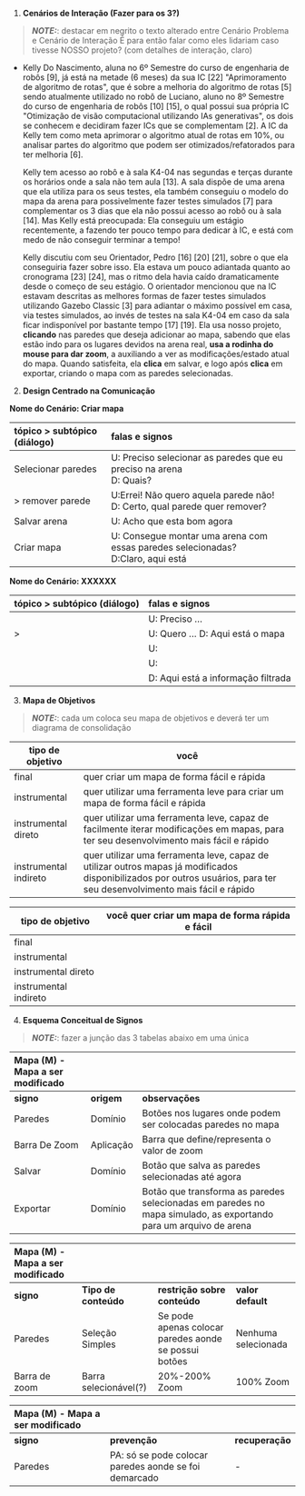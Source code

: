 
1) **Cenários de Interação (Fazer para os 3?)**
> **_NOTE:_**: destacar em negrito o texto alterado entre Cenário Problema e Cenário de Interação
É para então falar como eles lidariam caso tivesse NOSSO projeto? (com detalhes de interação, claro)
- Kelly Do Nascimento, aluna no 6⁠º Semestre do curso de engenharia de robôs [9], já está na metade (6 meses) da sua IC [22] "Aprimoramento de algoritmo de rotas", que é sobre a melhoria do algoritmo de rotas [5] sendo atualmente utilizado no robô de Luciano, aluno no 8⁠º Semestre do curso de engenharia de robôs [10] [15], o qual possui sua própria IC "Otimização de visão computacional utilizando IAs generativas", os dois se conhecem e decidiram fazer ICs que se complementam [2]. A IC da Kelly tem como meta aprimorar o algoritmo atual de rotas em 10%, ou analisar partes do algoritmo que podem ser otimizados/refatorados para ter melhoria [6].

  Kelly tem acesso ao robô e à sala K4-04 nas segundas e terças durante os horários onde a sala não tem aula [13]. A sala dispõe de uma arena que ela utiliza para os seus testes, ela também conseguiu o modelo do mapa da arena para possivelmente fazer testes simulados [7] para complementar os 3 dias que ela não possui acesso ao robô ou à sala [14]. Mas Kelly está preocupada: Ela conseguiu um estágio recentemente, a fazendo ter pouco tempo para dedicar à IC, e está com medo de não conseguir terminar a tempo!

  Kelly discutiu com seu Orientador, Pedro [16] [20] [21], sobre o que ela conseguiria fazer sobre isso. Ela estava um pouco adiantada quanto ao cronograma [23] [24], mas o ritmo dela havia caído dramaticamente desde o começo de seu estágio. O orientador mencionou que na IC estavam descritas as melhores formas de fazer testes simulados utilizando Gazebo Classic [3] para adiantar o máximo possível em casa, via testes simulados, ao invés de testes na sala K4-04 em caso da sala ficar indisponível por bastante tempo [17] [19]. Ela usa nosso projeto, __clicando__ nas paredes que deseja adicionar ao mapa, sabendo que elas estão indo para os lugares devidos na arena real, __usa a rodinha do mouse para dar zoom__, a auxiliando a ver as modificações/estado atual do mapa. Quando satisfeita, ela __clica__ em salvar, e logo após __clica__ em exportar, criando o mapa com as paredes selecionadas.

2) **Design Centrado na Comunicação**

**Nome do Cenário: Criar mapa**

| tópico \> subtópico (diálogo) | falas e signos |
| :---- | :---- |
| Selecionar paredes | U: Preciso selecionar as paredes que eu preciso na arena<br>D: Quais? |
| > remover parede | U:Errei! Não quero aquela parede não!<br>D: Certo, qual parede quer remover? |
|  Salvar arena | U: Acho que esta bom agora |
| Criar mapa | U: Consegue montar uma arena com essas paredes selecionadas?<br>D:Claro, aqui está |


**Nome do Cenário: XXXXXX**

| tópico \> subtópico (diálogo) | falas e signos |
| :---- | :---- |
|  | U: Preciso … |
| \>  | U: Quero … D: Aqui está o mapa |
|  | U:  |
|  | U:  |
|  | D: Aqui está a informação filtrada |

3) **Mapa de Objetivos**
> **_NOTE:_**: cada um coloca seu mapa de objetivos e deverá ter um diagrama de consolidação

| tipo de objetivo | você |
|---|---|
| final| quer criar um mapa de forma fácil e rápida|
| instrumental | quer utilizar uma ferramenta leve para criar um mapa de forma fácil e rápida |
| instrumental direto | quer utilizar uma ferramenta leve, capaz de facilmente iterar modificações em mapas, para ter seu desenvolvimento mais fácil e rápido |
| instrumental indireto | quer utilizar uma ferramenta leve, capaz de utilizar outros mapas já modificados disponibilizados por outros usuários, para ter seu desenvolvimento mais fácil e rápido |

| tipo de objetivo | você quer criar um mapa de forma rápida e fácil |
|---|---|
| final| |
| instrumental | |
| instrumental direto | |
| instrumental indireto | |



4) **Esquema Conceitual de Signos**

> **_NOTE:_**: fazer a junção das 3 tabelas abaixo em uma única

| Mapa (M) \- Mapa a ser modificado |  |  |
| :---- | :---- | :---- |
| **signo** | **origem** | **observações** |
| Paredes | Domínio | Botões nos lugares onde podem ser colocadas paredes no mapa |
| Barra De Zoom | Aplicação | Barra que define/representa o valor de zoom |
| Salvar | Domínio | Botão que salva as paredes selecionadas até agora |
| Exportar | Domínio | Botão que transforma as paredes selecionadas em paredes no mapa simulado, as exportando para um arquivo de arena |

| Mapa (M) \- Mapa a ser modificado |  |  |  |
| :---- | :---- | :---- | :---- |
| **signo** | **Tipo de conteúdo** | **restrição sobre conteúdo** | **valor default** |
| Paredes | Seleção Simples | Se pode apenas colocar paredes aonde se possui botões | Nenhuma selecionada |
| Barra de zoom | Barra selecionável(?) | 20%-200% Zoom | 100% Zoom |

| Mapa (M) \- Mapa a ser modificado |  |  |
| :---- | :---- | :---- |
| **signo** | **prevenção** | **recuperação** |
| Paredes | PA: só se pode colocar paredes aonde se foi demarcado | - |









